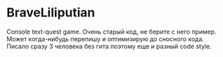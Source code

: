 # BraveLiliputian
Console text-quest game.
Очень старый код, не берите с него пример. Может когда-нибудь перепишу и оптимизирую до сносного кода. Писало сразу 3 человека без гита поэтому еще и разный code style.
